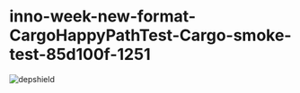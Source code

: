 # inno-week-new-format-CargoHappyPathTest-Cargo-smoke-test-85d100f-1251

![depshield](https://cpeters1.dev.depshield.sonatype.org/badges/depshield-testing/inno-week-new-format-CargoHappyPathTest-Cargo-smoke-test-85d100f-1251/depshield.svg)